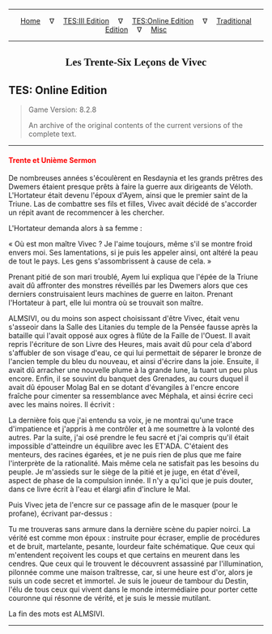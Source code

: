 
---

<!-- Jekyll Page Links -->

<center>
<a href="../../../../index.html">Home</a>
&emsp;&nabla;&emsp;
<a href="../../../index-tes3.html">TES:III Edition</a>
&emsp;&nabla;&emsp;
<a href="../../../index-teso.html">TES:Online Edition</a>
&emsp;&nabla;&emsp;
<a href="../../../index-traditional.html">Traditional Edition</a>
&emsp;&nabla;&emsp;
<a href="../../../index-misc.html">Misc</a>
</center>

<!-- Markdown Body Below: -->

---

<center>
<h2><span style="font-family:Georgia">Les Trente-Six Leçons de Vivec</span></h2>
</center>

## TES: Online Edition

> Game Version: 8.2.8
>
> An archive of the original contents of the current versions of the complete text.

---

#### <span style="color:red">Trente et Unième Sermon</span>

De nombreuses années s'écoulèrent en Resdaynia et les grands prêtres des Dwemers étaient presque prêts à faire la guerre aux dirigeants de Véloth. L'Hortateur était devenu l'époux d'Ayem, ainsi que le premier saint de la Triune. Las de combattre ses fils et filles, Vivec avait décidé de s'accorder un répit avant de recommencer à les chercher.

L'Hortateur demanda alors à sa femme :

« Où est mon maître Vivec ? Je l'aime toujours, même s'il se montre froid envers moi. Ses lamentations, si je puis les appeler ainsi, ont altéré la peau de tout le pays. Les gens s'assombrissent à cause de cela. »

Prenant pitié de son mari troublé, Ayem lui expliqua que l'épée de la Triune avait dû affronter des monstres réveillés par les Dwemers alors que ces derniers construisaient leurs machines de guerre en laiton. Prenant l'Hortateur à part, elle lui montra où se trouvait son maître.

ALMSIVI, ou du moins son aspect choisissant d'être Vivec, était venu s'asseoir dans la Salle des Litanies du temple de la Pensée fausse après la bataille qui l'avait opposé aux ogres à flûte de la Faille de l'Ouest. Il avait repris l'écriture de son Livre des Heures, mais avait dû pour cela d'abord s'affubler de son visage d'eau, ce qui lui permettait de séparer le bronze de l'ancien temple du bleu du nouveau, et ainsi d'écrire dans la joie. Ensuite, il avait dû arracher une nouvelle plume à la grande lune, la tuant un peu plus encore. Enfin, il se souvint du banquet des Grenades, au cours duquel il avait dû épouser Molag Bal en se dotant d'évangiles à l'encre encore fraîche pour cimenter sa ressemblance avec Méphala, et ainsi écrire ceci avec les mains noires. Il écrivit :

La dernière fois que j'ai entendu sa voix, je ne montrai qu'une trace d'impatience et j'appris à me contrôler et à me soumettre à la volonté des autres. Par la suite, j'ai osé prendre le feu sacré et j'ai compris qu'il était impossible d'atteindre un équilibre avec les ET'ADA. C'étaient des menteurs, des racines égarées, et je ne puis rien de plus que me faire l'interprète de la rationalité. Mais même cela ne satisfait pas les besoins du peuple. Je m'assieds sur le siège de la pitié et je juge, en état d'éveil, aspect de phase de la compulsion innée. Il n'y a qu'ici que je puis douter, dans ce livre écrit à l'eau et élargi afin d'inclure le Mal.

Puis Vivec jeta de l'encre sur ce passage afin de le masquer (pour le profane), écrivant par-dessus :

Tu me trouveras sans armure dans la dernière scène du papier noirci. La vérité est comme mon époux : instruite pour écraser, emplie de procédures et de bruit, martelante, pesante, lourdeur faite schématique. Que ceux qui m'entendent reçoivent les coups et que certains en meurent dans les cendres. Que ceux qui le trouvent le découvrent assassiné par l'illumination, pilonnée comme une maison traîtresse, car, si une heure est d'or, alors je suis un code secret et immortel. Je suis le joueur de tambour du Destin, l'élu de tous ceux qui vivent dans le monde intermédiaire pour porter cette couronne qui résonne de vérité, et je suis le messie mutilant.

La fin des mots est ALMSIVI.

---
